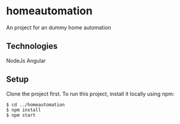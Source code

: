 # homeautomation
An project for an dummy home automation

## Technologies
NodeJs
Angular


## Setup
Clone the project first. 
To run this project, install it locally using npm:

```
$ cd ../homeautomation
$ npm install
$ npm start
```
